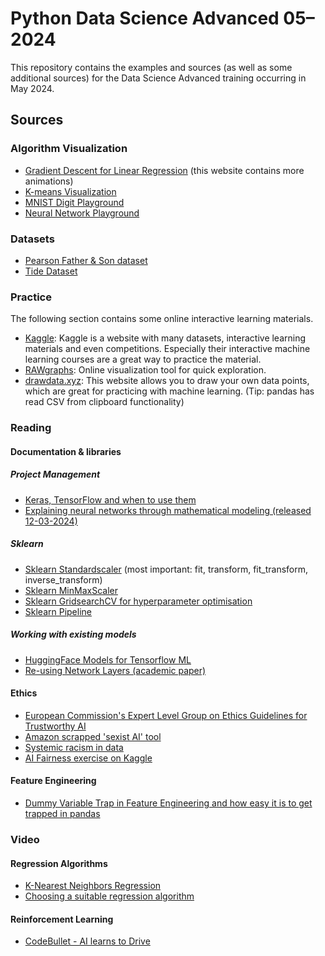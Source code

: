 # Python Data Science Advanced 05–2024

This repository contains the examples and sources (as well as some additional sources) for the Data Science Advanced training 
occurring in May 2024.

## Sources

### Algorithm Visualization
- [Gradient Descent for Linear Regression](https://gbhat.com/machine_learning/gradient_descent_anim.html) (this website contains more animations)
- [K-means Visualization](https://www.youtube.com/watch?v=5I3Ei69I40s)
- [MNIST Digit Playground](https://www.ccom.ucsd.edu/~cdeotte/programs/MNIST.html)
- [Neural Network Playground](https://playground.tensorflow.org/)

### Datasets

- [Pearson Father & Son dataset](https://mathstat.slu.edu/~clair/stat1300/data/pearson-father-son.csv)
- [Tide Dataset](https://www.kaggle.com/datasets/arjunbhaybhang/marine-institute-tide-prediction-dataset)

### Practice

The following section contains some online interactive learning materials.

- [Kaggle](https://www.kaggle.com/learn/): Kaggle is a website with many datasets, interactive learning materials and even competitions. Especially their interactive machine learning courses are a great way to practice the material.
- [RAWgraphs](https://www.rawgraphs.io/): Online visualization tool for quick exploration.
- [drawdata.xyz](https://drawdata.xyz/): This website allows you to draw your own data points, which are great for practicing with machine learning. (Tip: pandas has read CSV from clipboard functionality)

### Reading

#### Documentation & libraries

##### Project Management

- [Keras, TensorFlow and when to use them](https://pyimagesearch.com/2018/10/08/keras-vs-tensorflow-which-one-is-better-and-which-one-should-i-learn/)
- [Explaining neural networks through mathematical modeling (released 12-03-2024)](https://phys.org/news/2024-03-neural-networks-mathematical-formula-relevant.html)


##### Sklearn
- [Sklearn Standardscaler](https://scikit-learn.org/stable/modules/generated/sklearn.preprocessing.StandardScaler.html) (most important: fit, transform, fit_transform, inverse_transform)
- [Sklearn MinMaxScaler](https://scikit-learn.org/stable/modules/generated/sklearn.preprocessing.MinMaxScaler.html)
- [Sklearn GridsearchCV for hyperparameter optimisation](https://scikit-learn.org/stable/modules/generated/sklearn.model_selection.GridSearchCV.html)
- [Sklearn Pipeline](https://scikit-learn.org/stable/modules/generated/sklearn.pipeline.Pipeline.html)

##### Working with existing models
- [HuggingFace Models for Tensorflow ML](https://huggingface.co/docs/transformers/index)
- [Re-using Network Layers (academic paper)](https://ieeexplore.ieee.org/abstract/document/8802998)

#### Ethics
- [European Commission's Expert Level Group on Ethics Guidelines for Trustworthy AI](https://digital-strategy.ec.europa.eu/en/library/ethics-guidelines-trustworthy-ai)
- [Amazon scrapped 'sexist AI' tool](https://www.bbc.com/news/technology-45809919)
- [Systemic racism in data](https://fairlearn.org/main/user_guide/datasets/boston_housing_data.html)
- [AI Fairness exercise on Kaggle](https://www.kaggle.com/code/alexisbcook/ai-fairness)

#### Feature Engineering
- [Dummy Variable Trap in Feature Engineering and how easy it is to get trapped in pandas](https://builtin.com/machine-learning/dummy-variable-trap-pandas)

### Video

#### Regression Algorithms
- [K-Nearest Neighbors Regression](https://www.youtube.com/watch?v=BvQVovMefsM)
- [Choosing a suitable regression algorithm](https://towardsdatascience.com/7-of-the-most-commonly-used-regression-algorithms-and-how-to-choose-the-right-one-fc3c8890f9e3)

#### Reinforcement Learning
- [CodeBullet - AI learns to Drive](https://www.youtube.com/watch?v=r428O_CMcpI)